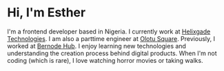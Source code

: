 <h1>Hi, I'm Esther</h1>

<p>
I'm a frontend developer based in Nigeria. I currently work at 
<a href="https://helixgade.com.ng/" target="_blank">Helixgade Technologies</a>. 
I am also a parttime engineer at
<a href="https://github.com/olotusquare" target="_blank">Olotu Square</a>. 
Previously, I worked at
<a href="https://github.com/Bernode-Hub" target="_blank">Bernode Hub</a>.
I enjoy learning new technologies and understanding the creation process behind digital products. 
When I'm not coding (which is rare), I love watching horror movies or taking walks.
</p>
